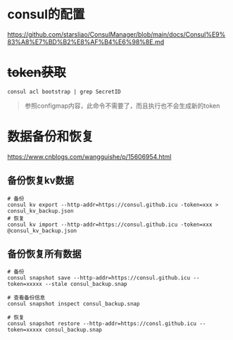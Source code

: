 # consul的配置
https://github.com/starsliao/ConsulManager/blob/main/docs/Consul%E9%83%A8%E7%BD%B2%E8%AF%B4%E6%98%8E.md

# ~~token获取~~
```
consul acl bootstrap | grep SecretID
```
> 参照configmap内容，此命令不需要了，而且执行也不会生成新的token

# 数据备份和恢复
https://www.cnblogs.com/wangguishe/p/15606954.html

## 备份恢复kv数据
```
# 备份
consul kv export --http-addr=https://consul.github.icu -token=xxx > consul_kv_backup.json
# 恢复
consul kv import --http-addr=https://consul.github.icu -token=xxx @consul_kv_backup.json
```

## 备份恢复所有数据
```
# 备份
consul snapshot save --http-addr=https://consul.github.icu --token=xxxxx --stale consul_backup.snap

# 查看备份信息
consul snapshot inspect consul_backup.snap

# 恢复
consul snapshot restore --http-addr=https://consl.github.icu --token=xxxxx consul_backup.snap
```
